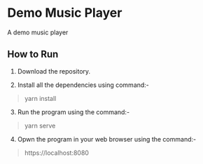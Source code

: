 # Demo Music Player

A demo music player

## How to Run

1. Download the repository.

2. Install all the dependencies using command:-
<blockquote>yarn install</blockquote>

3. Run the program using the command:-
<blockquote>yarn serve</blockquote>

4. Opwn the program in your web browser using the command:-
<blockquote>https://localhost:8080</blockquote>
